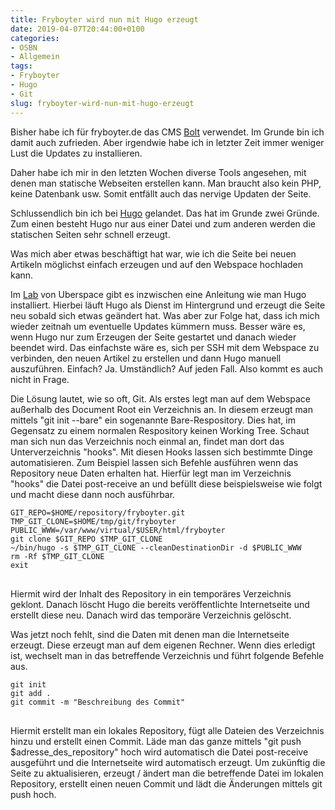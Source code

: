 ```yaml
---
title: Fryboyter wird nun mit Hugo erzeugt
date: 2019-04-07T20:44:00+0100
categories:
- OSBN
- Allgemein
tags:
- Fryboyter
- Hugo
- Git
slug: fryboyter-wird-nun-mit-hugo-erzeugt
---
```

Bisher habe ich für fryboyter.de das CMS [Bolt](https://bolt.cm/) verwendet. Im Grunde bin ich damit auch zufrieden. Aber irgendwie habe ich in letzter Zeit immer weniger Lust die Updates zu installieren.

Daher habe ich mir in den letzten Wochen diverse Tools angesehen, mit denen man statische Webseiten erstellen kann. Man braucht also kein PHP, keine Datenbank usw. Somit entfällt auch das nervige Updaten der Seite.

Schlussendlich bin ich bei [Hugo](https://gohugo.io/) gelandet. Das hat im Grunde zwei Gründe. Zum einen besteht Hugo nur aus einer Datei und zum anderen werden die statischen Seiten sehr schnell erzeugt.

Was mich aber etwas beschäftigt hat war, wie ich die Seite bei neuen Artikeln möglichst einfach erzeugen und auf den Webspace hochladen kann. 

Im [Lab](https://lab.uberspace.de/guide_hugo.html) von Uberspace gibt es inzwischen eine Anleitung wie man Hugo installiert. Hierbei läuft Hugo als Dienst im Hintergrund und erzeugt die Seite neu sobald sich etwas geändert hat. Was aber zur Folge hat, dass ich mich wieder zeitnah um eventuelle Updates kümmern muss. Besser wäre es, wenn Hugo nur zum Erzeugen der Seite gestartet und danach wieder beendet wird. Das einfachste wäre es, sich per SSH mit dem Webspace zu verbinden, den neuen Artikel zu erstellen und dann Hugo manuell auszuführen. Einfach? Ja. Umständlich? Auf jeden Fall. Also kommt es auch nicht in Frage.

Die Lösung lautet, wie so oft, Git. Als erstes legt man auf dem Webspace außerhalb des Document Root ein Verzeichnis an. In diesem erzeugt man mittels "git init --bare" ein sogenannte Bare-Respository. Dies hat, im Gegensatz zu einem normalen Respository keinen Working Tree. Schaut man sich nun das Verzeichnis noch einmal an, findet man dort das Unterverzeichnis "hooks". Mit diesen Hooks lassen sich bestimmte Dinge automatisieren. Zum Beispiel lassen sich Befehle ausführen wenn das Repository neue Daten erhalten hat. Hierfür legt man im Verzeichnis "hooks" die Datei post-receive an und befüllt diese beispielsweise wie folgt und macht diese dann noch ausführbar.

<pre class="line-numbers language-bash" style="white-space:pre-wrap;">
<code class="language-bash">GIT_REPO=$HOME/repository/fryboyter.git
TMP_GIT_CLONE=$HOME/tmp/git/fryboyter
PUBLIC_WWW=/var/www/virtual/$USER/html/fryboyter
git clone $GIT_REPO $TMP_GIT_CLONE
~/bin/hugo -s $TMP_GIT_CLONE --cleanDestinationDir -d $PUBLIC_WWW
rm -Rf $TMP_GIT_CLONE
exit
</code>
</pre>

Hiermit wird der Inhalt des Repository in ein temporäres Verzeichnis geklont. Danach löscht Hugo die bereits veröffentlichte Internetseite und erstellt diese neu. Danach wird das temporäre Verzeichnis gelöscht.

Was jetzt noch fehlt, sind die Daten mit denen man die Internetseite erzeugt. Diese erzeugt man auf dem eigenen Rechner. Wenn dies erledigt ist, wechselt man in das betreffende Verzeichnis und führt folgende Befehle aus.

<pre class="line-numbers language-bash" style="white-space:pre-wrap;">
<code class="language-bash">git init
git add .
git commit -m "Beschreibung des Commit"
</code>
</pre>

Hiermit erstellt man ein lokales Repository, fügt alle Dateien des Verzeichnis hinzu und erstellt einen Commit. Läde man das ganze mittels "git push $adresse_des_repository" hoch wird automatisch die Datei post-receive ausgeführt und die Internetseite wird automatisch erzeugt. Um zukünftig die Seite zu aktualisieren, erzeugt / ändert man die betreffende Datei im lokalen Repository, erstellt einen neuen Commit und lädt die Änderungen mittels git push hoch.